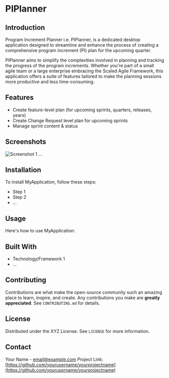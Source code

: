 # PIPlanner

## Introduction
Program Increment Planner i.e. PIPlanner, is a dedicated desktop application designed to streamline and enhance the process of creating a comprehensive program increment (PI) plan for the upcoming quarter.

PIPlanner aims to simplify the complexities involved in planning and tracking the progress of the program increments. Whether you're part of a small agile team or a large enterprise embracing the Scaled Agile Framework, this application offers a suite of features tailored to make the planning sessions more productive and less time-consuming.

## Features
- Create feature-level plan (for upcoming sprints, quarters, releases, years)
- Create Change Request level plan for upcoming sprints
- Manage sprint content & status

## Screenshots
![Screenshot 1](url-to-screenshot)
...

## Installation
To install MyApplication, follow these steps:
- Step 1
- Step 2
- ...

## Usage
Here's how to use MyApplication:



## Built With
- Technology/Framework 1
- ...

## Contributing
Contributions are what make the open-source community such an amazing place to learn, inspire, and create. Any contributions you make are **greatly appreciated**. See `CONTRIBUTING.md` for details.

## License
Distributed under the XYZ License. See `LICENSE` for more information.

## Contact
Your Name - email@example.com
Project Link: [https://github.com/yourusername/yourprojectname](https://github.com/yourusername/yourprojectname)
